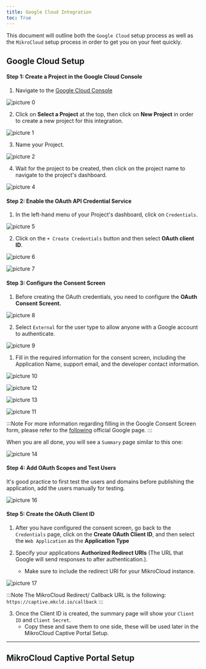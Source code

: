 ```yaml
---
title: Google Cloud Integration
toc: True
---
```


This document will outline both the `Google Cloud` setup process as well as the `MikroCloud` setup process in order to get you on your feet quickly.

## Google Cloud Setup
#### Step 1: Create a Project in the Google Cloud Console
1. Navigate to the [Google Cloud Console]()
<!-- Insert Image -->
![picture 0](https://cdn.mkcld.io/af63520a084b30e7f8b383c35f51e46653f729230b6741c594344a7e5370afa2.png)  


2. Click on **Select a Project** at the top, then click on **New Project** in order to create a new project for this integration.
<!-- Insert Image -->
![picture 1](https://cdn.mkcld.io/786955a3842fc962739789427324a7a51ab92a31d78ed8761ec03e6f192b8443.png)  


3. Name your Project.
<!-- Insert Image -->
![picture 2](https://cdn.mkcld.io/500e8f470c493421f81205c01a58a97253cb14dff4dd3c375ebcb2900d8cda69.png)  

4. Wait for the project to be created, then click on the project name to navigate to the project's dashboard.
<!-- Insert Image -->
![picture 4](https://cdn.mkcld.io/fe214fe4686398af379a3babe9e1af8f5d9f9fcce5ef3e01bd086f566109c267.png)  

#### Step 2: Enable the OAuth API Credential Service
1. In the left-hand menu of your Project's dashboard, click on `Credentials`.
<!-- Insert Image -->
![picture 5](https://cdn.mkcld.io/08b123b83bc9d4ad8e676fc3b6a90a7c3b67370faa2d505a971d54af4a18eea1.png)  

2. Click on the `+ Create Credentials` button and then select **OAuth client ID**.
<!-- Insert Image -->
![picture 6](https://cdn.mkcld.io/a14903d2f724e2e096f1243cb1577e4e55d481fedd2b418410f787a96265a487.png)  

![picture 7](https://cdn.mkcld.io/16fef312864dc8f740fcdbf8baf93fb751bb6c6931453bbe331b35709a2c3552.png)  


#### Step 3: Configure the Consent Screen
1. Before creating the OAuth credentials, you need to configure the **OAuth Consent Screent.**
<!-- Insert Image -->
![picture 8](https://cdn.mkcld.io/75b9037ecb41f6b36101be07a63b02dfe0b6dc6d9e1ce7c95ea0056cca880001.png)  


2. Select `External` for the user type to allow anyone with a Google account to authenticate.
<!-- Insert Image -->
![picture 9](https://cdn.mkcld.io/2acf47e0c077f51cc48e6de1213b97ba66d399efc0def04d5ebb2bfe7d021be9.png)  

1. Fill in the required information for the consent screen, including the Application Name, support email, and the developer contact information.
<!-- Insert Image -->
![picture 10](https://cdn.mkcld.io/d1faa98dbb46a6f46bb6fe3b408c29f696d364864f98cbb7681abdf54dd45603.png)  

![picture 12](https://cdn.mkcld.io/3ab4e6431d032b0ee69948a24a424a506f13d0f818e3a8baefd306857386c9da.png)  

![picture 13](https://cdn.mkcld.io/53cb751f8062be492335957e31ab94958ccbe45315f74e54da8560b42a5ccc3c.png)  

![picture 11](https://cdn.mkcld.io/21fa1d111861eaacbc1d5dd6ab91d1d4ef41ab03d2b9cf76ad4c6ea29636433c.png)  

:::Note
For more information regarding filling in the Google Consent Screen form, please refer to the [following](https://support.google.com/cloud/answer/6158849?hl=en#userconsent&zippy=%2Cuser-consent) official Google page.
:::

When you are all done, you will see a `Summary` page similar to this one:
<!-- Insert Image -->
![picture 14](https://cdn.mkcld.io/b9cb48b8148d83667819014e1ef011e047f27643082c8ef6702c2cb4be8bd0a0.png)  



#### Step 4: Add OAuth Scopes and Test Users
It's good practice to first test the users and domains before publishing the application, add the users manually for testing.
<!-- insert Image -->
![picture 16](https://cdn.mkcld.io/dc8bb92ae112082c799ee04267f3c0988f53c8cb77402f3d9427d31ac7c7dcc6.png)  

#### Step 5: Create the OAuth Client ID
1. After you have configured the consent screen, go back to the `Credentials` page, click on the **Create OAuth Client ID**, and then select the `Web Application` as the **Application Type**

2. Specify your applications **Authorized Redirect URIs** (The URL that Google will send responses to after authentication.).
    * Make sure to include the redirect URI for your MikroCloud instance.
<!-- Insert Image -->
![picture 17](https://cdn.mkcld.io/71e1c51af9352d872ffc2f05d919d66bfaa82c410c01bc7a0640de5ee674eac9.png)  


:::Note
The MikroCloud Redirect/ Callback URL is the following: `https://captive.mkcld.io/callback`
:::

3. Once the Client ID is created, the summary page will show your `Client ID` and `Client Secret`.
    * Copy these and save them to one side, these will be used later in the MikroCloud Captive Portal Setup.

---
## MikroCloud Captive Portal Setup
